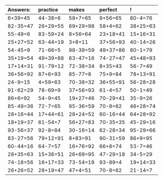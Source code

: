 | Answers: | practice | makes | perfect | ! |
| :--- | :--- | :--- | :--- | :--- |
| 6+39=45 | 44-38=6 | 58+7=65 | 9+56=65 | 80-4=76 | 
| 82-35=47 | 26+29=55 | 69+29=98 | 58+4=62 | 38+25=63 | 
| 55-49=6 | 83-59=24 | 8+56=64 | 23+18=41 | 15+16=31 | 
| 25+27=52 | 63-44=19 | 3+8=11 | 37+56=93 | 40-14=26 | 
| 54-45=9 | 71-66=5 | 98-39=59 | 49+37=86 | 80-1=79 | 
| 35+19=54 | 49+39=88 | 63-47=16 | 74-27=47 | 45+48=93 | 
| 17+14=31 | 91-79=12 | 72-38=34 | 8+35=43 | 56-7=49 | 
| 36+56=92 | 87+6=93 | 85-77=8 | 75+9=84 | 78+13=91 | 
| 24-9=15 | 4+59=63 | 70-38=32 | 36+55=91 | 56-28=28 | 
| 91-62=29 | 78-69=9 | 37+56=93 | 61-4=57 | 50-1=49 | 
| 86+6=92 | 54-9=45 | 19+27=46 | 70-29=41 | 35-9=26 | 
| 85-49=36 | 72-7=65 | 95-36=59 | 70-8=62 | 46+28=74 | 
| 28+16=44 | 17+44=61 | 28+24=52 | 60-16=44 | 64+28=92 | 
| 18+19=37 | 61-54=7 | 56+27=83 | 70-35=35 | 45-29=16 | 
| 93-56=37 | 92-8=84 | 30-16=14 | 62-28=34 | 95-29=66 | 
| 83-27=56 | 79+12=91 | 8+83=91 | 90-31=59 | 86+9=95 | 
| 60-44=16 | 64-7=57 | 16+76=92 | 66+8=74 | 53-7=46 | 
| 28+35=63 | 15+36=51 | 26+69=95 | 47-29=18 | 34-5=29 | 
| 74-18=56 | 16+17=33 | 73-54=19 | 93-89=4 | 19+14=33 | 
| 26+26=52 | 28+19=47 | 47+4=51 | 70-8=62 | 21-14=7 | 
